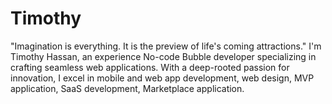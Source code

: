 # Timothy
"Imagination is everything. It is the preview of life's coming attractions."  I'm Timothy Hassan, an experience No-code Bubble developer specializing in crafting seamless web applications. With a deep-rooted passion for innovation, I excel in mobile  and web app development, web design, MVP application, SaaS development, Marketplace  application.
